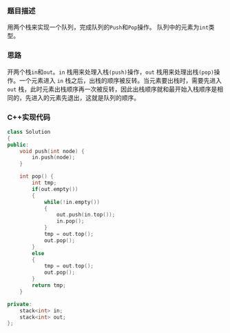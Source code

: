 ### 题目描述

用两个栈来实现一个队列，完成队列的```Push```和```Pop```操作。 队列中的元素为```int```类型。

### 思路

开两个栈```in```和```out```。```in``` 栈用来处理入栈```(push)```操作，```out``` 栈用来处理出栈```(pop)```操作。一个元素进入 ```in``` 栈之后，出栈的顺序被反转。当元素要出栈时，需要先进入``` out``` 栈，此时元素出栈顺序再一次被反转，因此出栈顺序就和最开始入栈顺序是相同的，先进入的元素先退出，这就是队列的顺序。

### 	C++实现代码

```c++
class Solution
{
public:
    void push(int node) {
        in.push(node);
    }

    int pop() {
        int tmp;
        if(out.empty())
        {
            while(!in.empty())
            {
             	out.push(in.top());
                in.pop();
            }
            tmp = out.top();
            out.pop();
        }
        else
        {
            tmp = out.top();
            out.pop();
        }
        return tmp;
    }

private:
    stack<int> in;
    stack<int> out;
};
```

